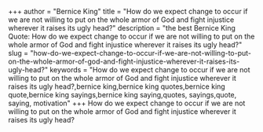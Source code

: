 +++
author = "Bernice King"
title = "How do we expect change to occur if we are not willing to put on the whole armor of God and fight injustice wherever it raises its ugly head?"
description = "the best Bernice King Quote: How do we expect change to occur if we are not willing to put on the whole armor of God and fight injustice wherever it raises its ugly head?"
slug = "how-do-we-expect-change-to-occur-if-we-are-not-willing-to-put-on-the-whole-armor-of-god-and-fight-injustice-wherever-it-raises-its-ugly-head?"
keywords = "How do we expect change to occur if we are not willing to put on the whole armor of God and fight injustice wherever it raises its ugly head?,bernice king,bernice king quotes,bernice king quote,bernice king sayings,bernice king saying,quotes, sayings,quote, saying, motivation"
+++
How do we expect change to occur if we are not willing to put on the whole armor of God and fight injustice wherever it raises its ugly head?
